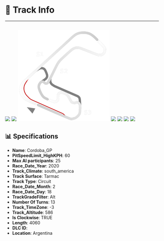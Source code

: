 # 🏁 Track Info

---
![](image_1.jpg)
![](image_2.jpg)
![](image_3.jpg)
![](image_4.jpg)
![](image_5.jpg)
![](image_6.jpg)
![](image_7.jpg)
---

## 📊 Specifications

- **Name**: Cordoba_GP
- **PitSpeedLimit_HighKPH**: 60
- **Max AI participants**: 25
- **Race_Date_Year**: 2020
- **Track_Climate**: south_america
- **Track Surface**: Tarmac
- **Track Type**: Circuit
- **Race_Date_Month**: 2
- **Race_Date_Day**: 18
- **TrackGradeFilter**: Alt
- **Number Of Turns**: 13
- **Track_TimeZone**: -3
- **Track_Altitude**: 586
- **Is Clockwise**: TRUE
- **Length**: 4060
- **DLC ID**: 
- **Location**: Argentina
